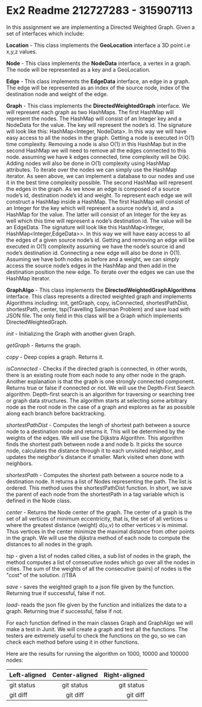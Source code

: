 # Ex2 Readme 212727283 - 315907113

In this assignment we are implementing a Directed Weighted Graph. Given a set of interfaces which include: 

**Location** - This class implements the **GeoLocation** interface a 3D point i.e x,y,z values.

**Node** - This class implements the **NodeData** interface, a vertex in a graph. The node will be represented as a key and a GeoLocation.

**Edge** - This class implements the **EdgeData** interface, an edge in a graph. The edge will be represented as an index of the source node, index of the destination node and weight of the edge.

**Graph** - This class implements the **DirectedWeightedGraph** interface. We will represent each graph as two HashMaps. 
The first HashMap will represent the nodes. The HashMap will consist of an Integer key and a NodeData for the  value. The key will represent the node’s id. The signature will look like this: HashMap<Integer, NodeData>.
In this way we will have easy access to all the nodes in the graph. Getting a node is executed in O(1) time complexity. Removing a node is also O(1) in this HashMap but in the second HashMap we will need to remove all the edges connected to this node. assuming we have k edges connected, time complexity will be O(k). Adding nodes will also be done in O(1) complexity using HashMap attributes. To iterate over the nodes we can simply use the HashMap iterator. 
As seen above, we can implement a database to our nodes and use it in the best time complexity possible.
The second HashMap will represent the edges in the graph. As we know an edge is composed of a source node’s id, destination node’s id and weight. To represent each edge we will construct a HashMap inside a HashMap. The first HashMap will consist of an Integer for the key which will represent a source node’s id, and a HashMap for the value. The latter will consist of an Integer for the key as well which this time will represent a node’s destination id. The value will be an EdgeData. The signature will look like this HashMap<Integer, HashMap<Integer,EdgeData>>. In this way we will have easy access to all the edges of a given source node’s id. Getting and removing an edge will be executed in O(1) complexity assuming we have the node’s source id and node’s destination id. Connecting a new edge will also be done in O(1). Assuming we have both nodes as before and a weight, we can simply access the source node’s edges in the HashMap and then add in the destination position the new edge. To iterate over the edges we can use the HashMap iterator. 

**GraphAlgo** -  This class implements the **DirectedWeightedGraphAlgorithms** interface. This class represents a directed weighted graph and implements Algorithms including: init, getGraph, copy, isConnected, shortestPathDist, shortestPath, center, tsp(Travelling Salesman Problem)  and save load with JSON file.
The only field in this class will be a Graph which implements DirectedWeightedGraph.

*init* - Initializing the Graph with another given Graph.

*getGraph* - Returns the graph.

*copy* - Deep copies a graph. Returns it.

*isConnected* - Checks if the directed graph is connected, in other words, there is an existing route from each node to any other node in the graph. Another explanation is that the graph is one strongly connected component. Returns true or false if connected or not.
We will use the Depth-First Search algorithm. Depth-first search is an algorithm for traversing or searching tree or graph data structures. The algorithm starts at selecting some arbitrary node as the root node in the case of a graph and explores as far as possible along each branch before backtracking.

*shortestPathDist* - Computes the lengh of shortest path between a source node to a destination node and returns it. This will be determined by the weights of the edges.
We will use the Dijkstra Algorithm. This algorithm finds the shortest path between node a and node b. It picks the source node, calculates the distance through it to each unvisited neighbor, and updates the neighbor's distance if smaller. Mark visited when done with neighbors. 

*shortestPath* - Computes the shortest path between a source node to a destination node. It returns a list of Nodes representing the path. The list is ordered. This method uses the shortestPathDist function. In short, we save the parent of each node from the shortestPath in a tag variable which is defined in the Node class.

*center* - Returns the Node center of the graph. The center of a graph is the set of all vertices of minimum eccentricity, that is, the set of all vertices u where the greatest distance (weight) d(u,v) to other vertices v is minimal. Thus vertices in the center minimize the maximal distance from other points in the graph.
We will use the dijkstra method of each node to compute the distances to all nodes in the graph. 

*tsp* - given a list of nodes called cities, a sub list of nodes in the graph, the method computes a list of consecutive nodes which go over all the nodes in cities. The sum of the weights of all the consecutive (pairs) of nodes is the "cost" of the solution. //TBA

*save* - saves the weighted graph to a json file given by the function. Returning true if successful, false if not.

*load*-  reads the json file given by the function and initializes the data to a graph. Returning true if successful, false if not.

For each function defined in the main classes Graph and GraphAlgo we will make a test in Junit. We will create a graph and test all the functions. The testers are extremely useful to check the functions on the go, so we can check each method before using it in other functions.


Here are the results for running the algorithm on 1000, 10000 and 100000 nodes:

   
| Left-aligned | Center-aligned | Right-aligned |
| :---         |     :---:      |          ---: |
| git status   | git status     | git status    |
| git diff     | git diff       | git diff      |



   


  


